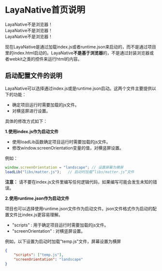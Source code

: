 
# LayaNative首页说明

LayaNative不是浏览器！<br />
LayaNative不是浏览器！<br />
LayaNative不是浏览器！

现在LayaNative是通过加载index.js或者runtime.json来启动的，而不是通过项目里的index.html启动的。LayaNative**不是基于浏览器**的，不是通过封装浏览器或者webkit之类的控件来运行html的内容。


## 启动配置文件的说明

LayaNative可以选择通过index.js或是runtime.json启动。这两个文件主要提供以下的功能：

* 确定项目运行时需要加载的js文件。
* 对横竖屏进行设置。

具体的修改方式如下：

**1.使用index.js作为启动文件**

* 使用loadLib函数确定项目运行时需要加载的js文件。
* 修改window.screenOrientation变量的值，对横竖屏设置。

例如：

```javascript
window.screenOrientation = "landscape"; // 设置屏幕为横屏
loadLib("libs/matter.js");   // 启动时加载“libs/matter.js”文件
```


**注意：** 请不要在index.js文件里编写任何逻辑代码，如果编写可能会发生未知的错误。

**2.使用runtime.json作为启动文件**

项目也可以选择使用runtime.json文件作为启动文件。json文件格式作为启动的配置文件比index.js更容易理解。

* "scripts" : 用于确定项目运行时需要加载的js文件。
* "screenOrientation" : 对横竖屏设置。

例如，以下设置为启动时加载"temp.js"文件，屏幕设置为横屏

```json
{
	"scripts": ["temp.js"],
	"screenOrientation": "landscape"
}

```